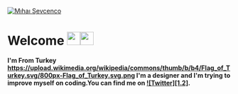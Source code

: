 [![Mıhaı Şevcenco](https://i.hizliresim.com/DpZH7Z.png)](https://github.com/sw-yx?tab=repositories)

# Welcome <a target="_blank" rel="noopener noreferrer" href="https://raw.githubusercontent.com/MartinHeinz/MartinHeinz/master/wave.gif"><img src="https://raw.githubusercontent.com/MartinHeinz/MartinHeinz/master/wave.gif" width="30px" style="max-width:100%;"><img src="https://camo.githubusercontent.com/d3359cb00ab0b5ed8f2e1fe3fceb4fbaf3b614340f8c0db99c17b9f50b351770/68747470733a2f2f656d6f6a69732e736c61636b6d6f6a69732e636f6d2f656d6f6a69732f696d616765732f313533313834393433302f343234362f626c6f622d73756e676c61737365732e6769663f31353331383439343330" width="30px" style="max-width:100%;">
</a> 

<b> I'm From Turkey https://upload.wikimedia.org/wikipedia/commons/thumb/b/b4/Flag_of_Turkey.svg/800px-Flag_of_Turkey.svg.png<b/>
<b>I'm a designer and I'm trying to improve myself on coding.You can find me on [![Twitter][1.2]][1].<b/>



<!-- links to your social media accounts -->
[1]: https://twitter.com/MihaiSevcenco

<!-- icons with padding -->
[1.1]: http://i.imgur.com/tXSoThF.png (twitter icon with padding)
